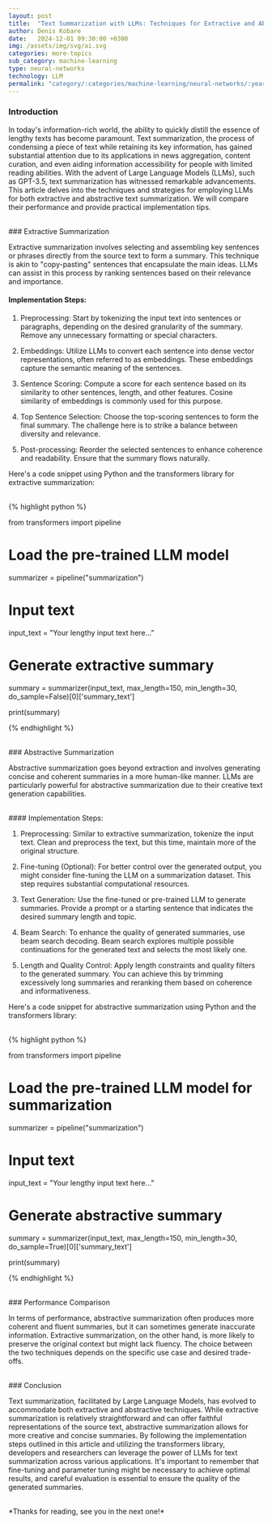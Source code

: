 ```yaml
---
layout: post
title:  "Text Summarization with LLMs: Techniques for Extractive and Abstractive Summarization"
author: Denis Kobare
date:   2024-12-01 09:30:00 +0300
img: /assets/img/svg/ai.svg
categories: more-topics
sub_category: machine-learning
type: neural-networks
technology: LLM
permalink: "category/:categories/machine-learning/neural-networks/:year:month/:title"
---
```



### Introduction

In today's information-rich world, the ability to quickly distill the essence of 
lengthy texts has become paramount. Text summarization, the process of 
condensing a piece of text while retaining its key information, has gained 
substantial attention due to its applications in news aggregation, content 
curation, and even aiding information accessibility for people with limited 
reading abilities. With the advent of Large Language Models (LLMs), such as 
GPT-3.5, text summarization has witnessed remarkable advancements. This article 
delves into the techniques and strategies for employing LLMs for both extractive 
and abstractive text summarization. We will compare their performance and 
provide practical implementation tips.



<br>
### Extractive Summarization

Extractive summarization involves selecting and assembling key sentences or 
phrases directly from the source text to form a summary. This technique is akin 
to "copy-pasting" sentences that encapsulate the main ideas. LLMs can assist in 
this process by ranking sentences based on their relevance and importance.


#### Implementation Steps:

1. Preprocessing: Start by tokenizing the input text into sentences or 
paragraphs, depending on the desired granularity of the summary. Remove any 
unnecessary formatting or special characters.

2. Embeddings: Utilize LLMs to convert each sentence into dense vector 
representations, often referred to as embeddings. These embeddings capture the 
semantic meaning of the sentences.

3. Sentence Scoring: Compute a score for each sentence based on its similarity 
to other sentences, length, and other features. Cosine similarity of embeddings 
is commonly used for this purpose.

4. Top Sentence Selection: Choose the top-scoring sentences to form the final 
summary. The challenge here is to strike a balance between diversity and 
relevance.

5. Post-processing: Reorder the selected sentences to enhance coherence and 
readability. Ensure that the summary flows naturally.

Here's a code snippet using Python and the transformers library for extractive 
summarization:

<br>
{% highlight python %}

from transformers import pipeline

# Load the pre-trained LLM model
summarizer = pipeline("summarization")

# Input text
input_text = "Your lengthy input text here..."

# Generate extractive summary
summary = summarizer(input_text, max_length=150, min_length=30, do_sample=False)[0]['summary_text']

print(summary)

{% endhighlight %}



<br>
### Abstractive Summarization

Abstractive summarization goes beyond extraction and involves generating concise 
and coherent summaries in a more human-like manner. LLMs are particularly 
powerful for abstractive summarization due to their creative text generation 
capabilities.


<br>
#### Implementation Steps:

1. Preprocessing: Similar to extractive summarization, tokenize the input text. 
Clean and preprocess the text, but this time, maintain more of the original 
structure.

2. Fine-tuning (Optional): For better control over the generated output, you 
might consider fine-tuning the LLM on a summarization dataset. This step 
requires substantial computational resources.

3. Text Generation: Use the fine-tuned or pre-trained LLM to generate summaries. 
Provide a prompt or a starting sentence that indicates the desired summary 
length and topic.

4. Beam Search: To enhance the quality of generated summaries, use beam search 
decoding. Beam search explores multiple possible continuations for the generated 
text and selects the most likely one.

5. Length and Quality Control: Apply length constraints and quality filters to 
the generated summary. You can achieve this by trimming excessively long 
summaries and reranking them based on coherence and informativeness.

Here's a code snippet for abstractive summarization using Python and the 
transformers library:

<br>
{% highlight python %}

from transformers import pipeline

# Load the pre-trained LLM model for summarization
summarizer = pipeline("summarization")

# Input text
input_text = "Your lengthy input text here..."

# Generate abstractive summary
summary = summarizer(input_text, max_length=150, min_length=30, do_sample=True)[0]['summary_text']

print(summary)

{% endhighlight %}



<br>
### Performance Comparison

In terms of performance, abstractive summarization often produces more coherent 
and fluent summaries, but it can sometimes generate inaccurate information. 
Extractive summarization, on the other hand, is more likely to preserve the 
original context but might lack fluency. The choice between the two techniques 
depends on the specific use case and desired trade-offs.



<br>
### Conclusion

Text summarization, facilitated by Large Language Models, has evolved to 
accommodate both extractive and abstractive techniques. While extractive 
summarization is relatively straightforward and can offer faithful 
representations of the source text, abstractive summarization allows for more 
creative and concise summaries. By following the implementation steps outlined 
in this article and utilizing the transformers library, developers and 
researchers can leverage the power of LLMs for text summarization across various 
applications. It's important to remember that fine-tuning and parameter tuning 
might be necessary to achieve optimal results, and careful evaluation is 
essential to ensure the quality of the generated summaries.



<br>
*Thanks for reading, see you in the next one!*
